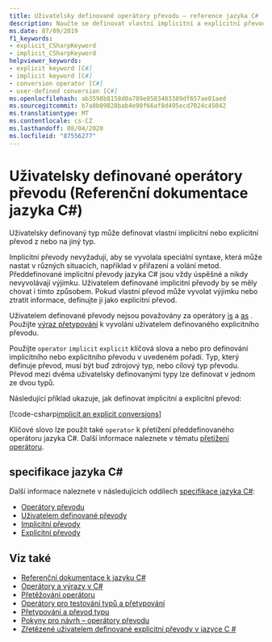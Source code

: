 ```yaml
---
title: Uživatelsky definované operátory převodu – reference jazyka C#
description: Naučte se definovat vlastní implicitní a explicitní převody typů v jazyce C#.
ms.date: 07/09/2019
f1_keywords:
- explicit_CSharpKeyword
- implicit_CSharpKeyword
helpviewer_keywords:
- explicit keyword [C#]
- implicit keyword [C#]
- conversion operator [C#]
- user-defined conversion [C#]
ms.openlocfilehash: ab3598b8158d0a789e8583403389df657ae01aed
ms.sourcegitcommit: b7a8b09828bab4e90f66af8d495ecd7024c45042
ms.translationtype: MT
ms.contentlocale: cs-CZ
ms.lasthandoff: 08/04/2020
ms.locfileid: "87556277"
---
```

# <a name="user-defined-conversion-operators-c-reference"></a>Uživatelsky definované operátory převodu (Referenční dokumentace jazyka C#)

Uživatelsky definovaný typ může definovat vlastní implicitní nebo explicitní převod z nebo na jiný typ.

Implicitní převody nevyžadují, aby se vyvolala speciální syntaxe, která může nastat v různých situacích, například v přiřazení a volání metod. Předdefinované implicitní převody jazyka C# jsou vždy úspěšné a nikdy nevyvolávají výjimku. Uživatelem definované implicitní převody by se měly chovat i tímto způsobem. Pokud vlastní převod může vyvolat výjimku nebo ztratit informace, definujte ji jako explicitní převod.

Uživatelem definované převody nejsou považovány za operátory [is](type-testing-and-cast.md#is-operator) a [as](type-testing-and-cast.md#as-operator) . Použijte [výraz přetypování](type-testing-and-cast.md#cast-expression) k vyvolání uživatelem definovaného explicitního převodu.

Použijte `operator` `implicit` `explicit` klíčová slova a nebo pro definování implicitního nebo explicitního převodu v uvedeném pořadí. Typ, který definuje převod, musí být buď zdrojový typ, nebo cílový typ převodu. Převod mezi dvěma uživatelsky definovanými typy lze definovat v jednom ze dvou typů.

Následující příklad ukazuje, jak definovat implicitní a explicitní převod:

[!code-csharp[implicit an explicit conversions](snippets/UserDefinedConversions.cs)]

Klíčové slovo lze použít také `operator` k přetížení předdefinovaného operátoru jazyka C#. Další informace naleznete v tématu [přetížení operátoru](operator-overloading.md).

## <a name="c-language-specification"></a>specifikace jazyka C#

Další informace naleznete v následujících oddílech [specifikace jazyka C#](~/_csharplang/spec/introduction.md):

- [Operátory převodu](~/_csharplang/spec/classes.md#conversion-operators)
- [Uživatelem definované převody](~/_csharplang/spec/conversions.md#user-defined-conversions)
- [Implicitní převody](~/_csharplang/spec/conversions.md#implicit-conversions)
- [Explicitní převody](~/_csharplang/spec/conversions.md#explicit-conversions)

## <a name="see-also"></a>Viz také

- [Referenční dokumentace k jazyku C#](../index.md)
- [Operátory a výrazy v C#](index.md)
- [Přetěžování operátoru](operator-overloading.md)
- [Operátory pro testování typů a přetypování](type-testing-and-cast.md)
- [Přetypování a převod typu](../../programming-guide/types/casting-and-type-conversions.md)
- [Pokyny pro návrh – operátory převodu](../../../standard/design-guidelines/operator-overloads.md#conversion-operators)
- [Zřetězené uživatelem definované explicitní převody v jazyce C #](https://docs.microsoft.com/archive/blogs/ericlippert/chained-user-defined-explicit-conversions-in-c)
